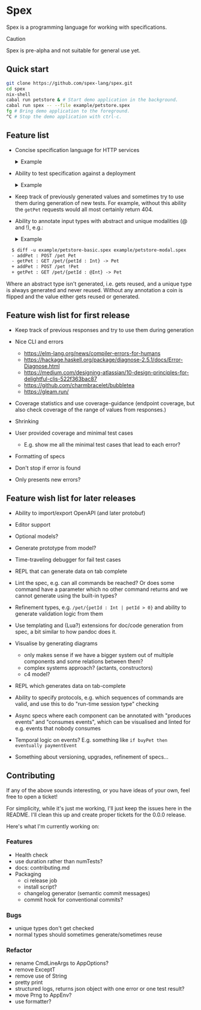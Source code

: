 # Spex

Spex is a programming language for working with specifications.

> [!CAUTION]
> Spex is pre-alpha and not suitable for general use yet.

## Quick start

```bash
git clone https://github.com/spex-lang/spex.git
cd spex
nix-shell
cabal run petstore & # Start demo application in the background.
cabal run spex -- --file example/petstore.spex
fg # Bring demo application to the foreground.
^C # Stop the demo application with ctrl-c.
```

## Feature list

* Concise specification language for HTTP services
  <details>
  <summary>Example</summary>
  ```
  $ cat example/petstore-basic.spex
  component PetStore where

  addPet : POST /pet Pet
  getPet : GET /pet/{petId : Int} -> Pet

  type Pet =
    { petId   : Int
    , petName : String
    }
  ```
  </details>

* Ability to test specification against a deployment
  <details>
  <summary>Example</summary>
  ```bash
  $ spex example/petstore-basic.spex

  i Verifying the deployment:    http://localhost:8080
    against the specification:   example/petstore-basic.spex
  
  i Parsing the specification.
  
  i Waiting for health check to pass.
  
  i Starting to run tests.
  
  i All tests passed, here are the results:
  
    failing tests: []
    client errors: 53
    coverage:      fromList [(OpId "addPet",44),(OpId "getPet",56)]
  ```
  </details>

* Keep track of previously generated values and sometimes try to use them
  during generation of new tests. For example, without this ability the
  `getPet` requests would all most certainly return 404.

* Ability to annotate input types with abstract and unique modalities (@ and
  !), e.g.:
  <details>
  <summary>Example</summary>
```diff
  $ diff -u example/petstore-basic.spex example/petstore-modal.spex
  - addPet : POST /pet Pet
  - getPet : GET /pet/{petId : Int} -> Pet
  + addPet : POST /pet !Pet
  + getPet : GET /pet/{petId : @Int} -> Pet
```
  </details>

  Where an abstract type isn't generated, i.e. gets reused, and a unique type
  is always generated and never reused. Without any annotation a coin is
  flipped and the value either gets reused or generated.

## Feature wish list for first release

* Keep track of previous responses and try to use them during generation 

* Nice CLI and errors
  + https://elm-lang.org/news/compiler-errors-for-humans
  + https://hackage.haskell.org/package/diagnose-2.5.1/docs/Error-Diagnose.html
  + https://medium.com/designing-atlassian/10-design-principles-for-delightful-clis-522f363bac87
  + https://github.com/charmbracelet/bubbletea
  + https://gleam.run/

* Coverage statistics and use coverage-guidance (endpoint coverage,
  but also check coverage of the range of values from responses.)

* Shrinking

* User provided coverage and minimal test cases
  + E.g. show me all the minimal test cases that lead to each error?

* Formatting of specs

* Don't stop if error is found

* Only presents new errors?

## Feature wish list for later releases

* Ability to import/export OpenAPI (and later protobuf)

* Editor support

* Optional models?

* Generate prototype from model?

* Time-traveling debugger for fail test cases

* REPL that can generate data on tab complete

* Lint the spec, e.g. can all commands be reached? Or does some
  command have a parameter which no other command returns and we
  cannot generate using the built-in types?

* Refinement types, e.g. `/pet/{petId : Int | petId > 0}` and ability to generate
  validation logic from them

* Use templating and (Lua?) extensions for doc/code generation from
  spec, a bit similar to how pandoc does it.

* Visualise by generating diagrams
  + only makes sense if we have a bigger system out of multiple components and
    some relations between them?
  + complex systems approach? (actants, constructors)
  + c4 model?

* REPL which generates data on tab-complete

* Ability to specify protocols, e.g. which sequences of commands
  are valid, and use this to do "run-time session type" checking

* Async specs where each component can be annotated with "produces
  events" and "consumes events", which can be visualised and linted
  for e.g. events that nobody consumes

* Temporal logic on events? E.g. something like `if buyPet then eventually
  paymentEvent`

* Something about versioning, upgrades, refinement of specs...

## Contributing

If any of the above sounds interesting, or you have ideas of your own, feel
free to open a ticket!

For simplicity, while it's just me working, I'll just keep the issues here in
the README. I'll clean this up and create proper tickets for the 0.0.0 release.

Here's what I'm currently working on:

### Features

- Health check
- use duration rather than numTests?
- docs: contributing.md
- Packaging
  + ci release job
  + install script?
  + changelog generator (semantic commit messages)
  + commit hook for conventional commits?

### Bugs

- unique types don't get checked
- normal types should sometimes generate/sometimes reuse

### Refactor

- rename CmdLineArgs to AppOptions?
- remove ExceptT
- remove use of String
- pretty print
- structured logs, returns json object with one error or one test result?
- move Prng to AppEnv?
- use formatter?
